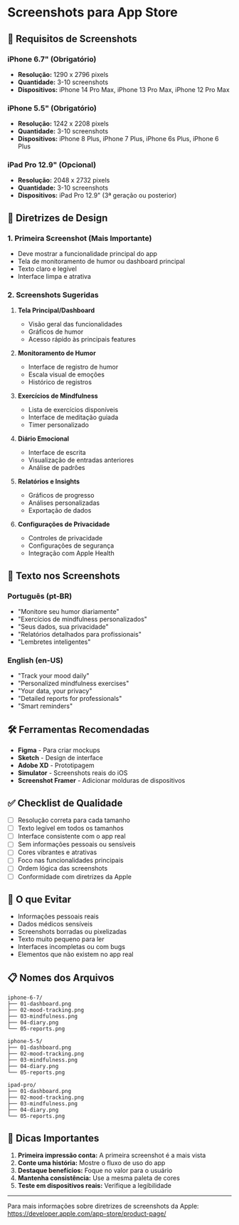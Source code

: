 # Screenshots para App Store

## 📱 Requisitos de Screenshots

### iPhone 6.7" (Obrigatório)
- **Resolução:** 1290 x 2796 pixels
- **Quantidade:** 3-10 screenshots
- **Dispositivos:** iPhone 14 Pro Max, iPhone 13 Pro Max, iPhone 12 Pro Max

### iPhone 5.5" (Obrigatório)
- **Resolução:** 1242 x 2208 pixels
- **Quantidade:** 3-10 screenshots
- **Dispositivos:** iPhone 8 Plus, iPhone 7 Plus, iPhone 6s Plus, iPhone 6 Plus

### iPad Pro 12.9" (Opcional)
- **Resolução:** 2048 x 2732 pixels
- **Quantidade:** 3-10 screenshots
- **Dispositivos:** iPad Pro 12.9" (3ª geração ou posterior)

## 🎨 Diretrizes de Design

### 1. Primeira Screenshot (Mais Importante)
- Deve mostrar a funcionalidade principal do app
- Tela de monitoramento de humor ou dashboard principal
- Texto claro e legível
- Interface limpa e atrativa

### 2. Screenshots Sugeridas

1. **Tela Principal/Dashboard**
   - Visão geral das funcionalidades
   - Gráficos de humor
   - Acesso rápido às principais features

2. **Monitoramento de Humor**
   - Interface de registro de humor
   - Escala visual de emoções
   - Histórico de registros

3. **Exercícios de Mindfulness**
   - Lista de exercícios disponíveis
   - Interface de meditação guiada
   - Timer personalizado

4. **Diário Emocional**
   - Interface de escrita
   - Visualização de entradas anteriores
   - Análise de padrões

5. **Relatórios e Insights**
   - Gráficos de progresso
   - Análises personalizadas
   - Exportação de dados

6. **Configurações de Privacidade**
   - Controles de privacidade
   - Configurações de segurança
   - Integração com Apple Health

## 📝 Texto nos Screenshots

### Português (pt-BR)
- "Monitore seu humor diariamente"
- "Exercícios de mindfulness personalizados"
- "Seus dados, sua privacidade"
- "Relatórios detalhados para profissionais"
- "Lembretes inteligentes"

### English (en-US)
- "Track your mood daily"
- "Personalized mindfulness exercises"
- "Your data, your privacy"
- "Detailed reports for professionals"
- "Smart reminders"

## 🛠️ Ferramentas Recomendadas

- **Figma** - Para criar mockups
- **Sketch** - Design de interface
- **Adobe XD** - Prototipagem
- **Simulator** - Screenshots reais do iOS
- **Screenshot Framer** - Adicionar molduras de dispositivos

## ✅ Checklist de Qualidade

- [ ] Resolução correta para cada tamanho
- [ ] Texto legível em todos os tamanhos
- [ ] Interface consistente com o app real
- [ ] Sem informações pessoais ou sensíveis
- [ ] Cores vibrantes e atrativas
- [ ] Foco nas funcionalidades principais
- [ ] Ordem lógica das screenshots
- [ ] Conformidade com diretrizes da Apple

## 🚫 O que Evitar

- Informações pessoais reais
- Dados médicos sensíveis
- Screenshots borradas ou pixelizadas
- Texto muito pequeno para ler
- Interfaces incompletas ou com bugs
- Elementos que não existem no app real

## 📋 Nomes dos Arquivos

```
iphone-6-7/
├── 01-dashboard.png
├── 02-mood-tracking.png
├── 03-mindfulness.png
├── 04-diary.png
└── 05-reports.png

iphone-5-5/
├── 01-dashboard.png
├── 02-mood-tracking.png
├── 03-mindfulness.png
├── 04-diary.png
└── 05-reports.png

ipad-pro/
├── 01-dashboard.png
├── 02-mood-tracking.png
├── 03-mindfulness.png
├── 04-diary.png
└── 05-reports.png
```

## 🎯 Dicas Importantes

1. **Primeira impressão conta:** A primeira screenshot é a mais vista
2. **Conte uma história:** Mostre o fluxo de uso do app
3. **Destaque benefícios:** Foque no valor para o usuário
4. **Mantenha consistência:** Use a mesma paleta de cores
5. **Teste em dispositivos reais:** Verifique a legibilidade

---

Para mais informações sobre diretrizes de screenshots da Apple:
https://developer.apple.com/app-store/product-page/